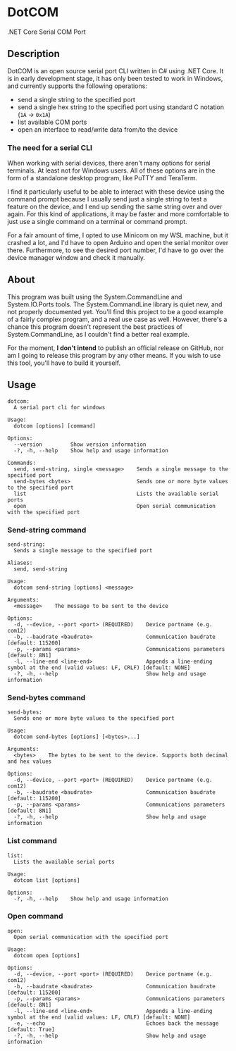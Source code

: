 # DotCOM
 .NET Core Serial COM Port

## Description
DotCOM is an open source serial port CLI written in C# using .NET Core. It is in early development stage, it has only been tested to work in Windows, and currently supports the following operations:
- send a single string to the specified port
- send a single hex string to the specified port using standard C notation (`1A` -> `0x1A`)
- list available COM ports
- open an interface to read/write data from/to the device

### The need for a serial CLI
When working with serial devices, there aren't many options for serial terminals. At least not for Windows users. All of these options are in the form of a standalone desktop program, like PuTTY and TeraTerm.

I find it particularly useful to be able to interact with these device using the command prompt because I usually send just a single string to test a feature on the device, and I end up sending the same string over and over again. For this kind of applications, it may be faster and more comfortable to just use a single command on a terminal or command prompt.

For a fair amount of time, I opted to use Minicom on my WSL machine, but it crashed a lot, and I'd have to open Arduino and open the serial monitor over there. Furthermore, to see the desired port number, I'd have to go over the device manager window and check it manually.

## About
This program was built using the System.CommandLine and System.IO.Ports tools. The System.CommandLine library is quiet new, and not properly documented yet. You'll find this project to be a good example of a fairly complex program, and a real use case as well. However, there's a chance this program doesn't represent the best practices of System.CommandLine, as I couldn't find a better real example.

For the moment, **I don't intend** to publish an official release on GitHub, nor am I going to release this program by any other means. If you wish to use this tool, you'll have to build it yourself.

## Usage
~~~
dotcom:
  A serial port cli for windows

Usage:
  dotcom [options] [command]

Options:
  --version         Show version information
  -?, -h, --help    Show help and usage information

Commands:
  send, send-string, single <message>    Sends a single message to the specified port
  send-bytes <bytes>                     Sends one or more byte values to the specified port
  list                                   Lists the available serial ports
  open                                   Open serial communication with the specified port
~~~
### Send-string command
~~~
send-string:
  Sends a single message to the specified port

Aliases:
  send, send-string

Usage:
  dotcom send-string [options] <message>

Arguments:
  <message>    The message to be sent to the device

Options:
  -d, --device, --port <port> (REQUIRED)    Device portname (e.g. com12)
  -b, --baudrate <baudrate>                 Communication baudrate [default: 115200]
  -p, --params <params>                     Communications parameters [default: 8N1]
  -l, --line-end <line-end>                 Appends a line-ending symbol at the end (valid values: LF, CRLF) [default: NONE]
  -?, -h, --help                            Show help and usage information
  ~~~

### Send-bytes command
~~~
send-bytes:
  Sends one or more byte values to the specified port

Usage:
  dotcom send-bytes [options] [<bytes>...]

Arguments:
  <bytes>    The bytes to be sent to the device. Supports both decimal and hex values

Options:
  -d, --device, --port <port> (REQUIRED)    Device portname (e.g. com12)
  -b, --baudrate <baudrate>                 Communication baudrate [default: 115200]
  -p, --params <params>                     Communications parameters [default: 8N1]
  -?, -h, --help                            Show help and usage information
~~~

### List command
~~~
list:
  Lists the available serial ports

Usage:
  dotcom list [options]

Options:
  -?, -h, --help    Show help and usage information
~~~

### Open command
~~~
open:
  Open serial communication with the specified port

Usage:
  dotcom open [options]

Options:
  -d, --device, --port <port> (REQUIRED)    Device portname (e.g. com12)
  -b, --baudrate <baudrate>                 Communication baudrate [default: 115200]
  -p, --params <params>                     Communications parameters [default: 8N1]
  -l, --line-end <line-end>                 Appends a line-ending symbol at the end (valid values: LF, CRLF) [default: NONE]
  -e, --echo                                Echoes back the message [default: True]
  -?, -h, --help                            Show help and usage information
~~~
